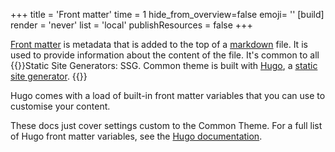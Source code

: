 +++
title = 'Front matter'
time = 1
hide_from_overview=false
emoji= ''
[build]
  render = 'never'
  list = 'local'
  publishResources = false
+++

[Front matter](https://gohugo.io/content-management/front-matter/) is metadata that is added to the top of a [markdown](https://www.markdownguide.org/) file. It is used to provide information about the content of the file. It's common to all {{<tooltip title="SSGs">}}Static Site Generators: SSG.
Common theme is built with [Hugo](https://gohugo.io/), a [static site generator](https://jamstack.org/). {{</tooltip>}}

Hugo comes with a load of built-in front matter variables that you can use to customise your content.

These docs just cover settings custom to the Common Theme. For a full list of Hugo front matter variables, see the [Hugo documentation](https://gohugo.io/content-management/front-matter/).
